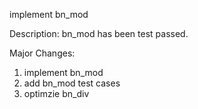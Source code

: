 implement bn_mod

Description:
bn_mod has been test passed.

Major Changes:
1. implement bn_mod
2. add bn_mod test cases
3. optimzie bn_div
